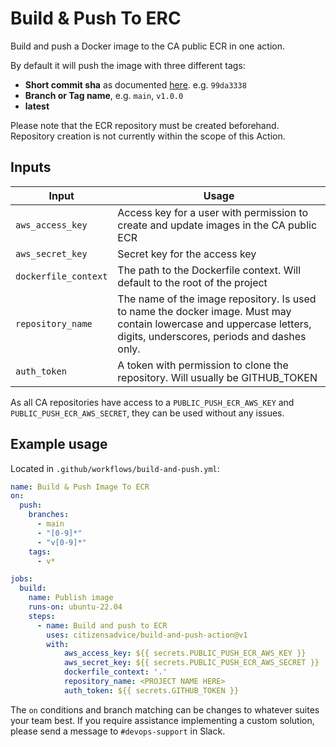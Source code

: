# Build & Push To ERC

Build and push a Docker image to the CA public ECR in one action.

By default it will push the image with three different tags:

- **Short commit sha** as documented [here](https://git-scm.com/docs/git-rev-parse#Documentation/git-rev-parse.txt---shortlength). e.g. `99da3338`
- **Branch or Tag name**, e.g. `main`, `v1.0.0`
- **latest**

Please note that the ECR repository must be created beforehand. Repository creation is not currently within the scope of this Action.

## Inputs

| Input | Usage |
|---|---|
| `aws_access_key` | Access key for a user with permission to create and update images in the CA public ECR |
| `aws_secret_key` | Secret key for the access key |
| `dockerfile_context` | The path to the Dockerfile context. Will default to the root of the project |
| `repository_name` | The name of the image repository. Is used to name the docker image. Must may contain lowercase and uppercase letters, digits, underscores, periods and dashes only. |
| `auth_token` | A token with permission to clone the repository. Will usually be GITHUB_TOKEN |

As all CA repositories have access to a `PUBLIC_PUSH_ECR_AWS_KEY` and `PUBLIC_PUSH_ECR_AWS_SECRET`, they can be used without any issues.

## Example usage

Located in `.github/workflows/build-and-push.yml`:

```yaml
name: Build & Push Image To ECR
on:
  push:
    branches:
      - main
      - "[0-9]*"
      - "v[0-9]*"
    tags:
      - v*

jobs:
  build:
    name: Publish image
    runs-on: ubuntu-22.04
    steps:
      - name: Build and push to ECR
        uses: citizensadvice/build-and-push-action@v1
        with:
            aws_access_key: ${{ secrets.PUBLIC_PUSH_ECR_AWS_KEY }}
            aws_secret_key: ${{ secrets.PUBLIC_PUSH_ECR_AWS_SECRET }}
            dockerfile_context: '.'
            repository_name: <PROJECT NAME HERE>
            auth_token: ${{ secrets.GITHUB_TOKEN }}
```

The `on` conditions and branch matching can be changes to whatever suites your team best. If you require assistance implementing a custom solution, please send a message to `#devops-support` in Slack.
